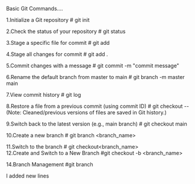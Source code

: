 Basic Git Commands....

1.Initialize a Git repository
    # git init

2.Check the status of your repository
    # git status

3.Stage a specific file for commit
    # git add <filename>

4.Stage all changes for commit
    # git add .

5.Commit changes with a message
    # git commit -m "commit message"

6.Rename the default branch from master to main
    # git branch -m master main

7.View commit history
    # git log

8.Restore a file from a previous commit (using commit ID)
    # git checkout <commit-id> -- <filename>
(Note: Cleaned/previous versions of files are saved in Git history.)

9.Switch back to the latest version (e.g., main branch)
    # git checkout main

 10.Create a new branch 
    # git branch <branch_name>

 11.Switch to the  branch
    # git checkout<branch_name>      
12.Create and Switch to a New Branch
    #git checkout -b <branch_name>

 14.Branch Management
    #git branch

I added new lines